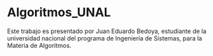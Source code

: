 # Algoritmos_UNAL
Este trabajo es presentado por Juan Eduardo Bedoya, estudiante de la universidad nacional del programa de Ingeniería de Sistemas, para la Materia de Algoritmos.
